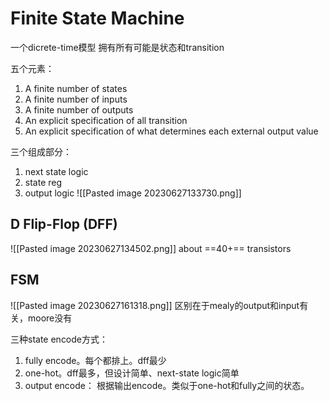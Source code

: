 # Finite State Machine
一个dicrete-time模型
拥有所有可能是状态和transition

五个元素：
1. A finite number of states
2. A finite number of inputs
3. A finite number of outputs
4. An explicit specification of all transition
5. An explicit specification of what determines each external output value

三个组成部分：
1. next state logic
2. state reg
3. output logic
![[Pasted image 20230627133730.png]]


## D Flip-Flop (DFF)
![[Pasted image 20230627134502.png]]
about ==40+== transistors 

## FSM
![[Pasted image 20230627161318.png]]
区别在于mealy的output和input有关，moore没有


三种state encode方式：
1. fully encode。每个都排上。dff最少
2. one-hot。dff最多，但设计简单、next-state logic简单
3. output encode： 根据输出encode。类似于one-hot和fully之间的状态。


